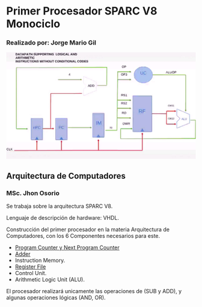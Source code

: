 # Primer Procesador SPARC V8 Monociclo
### Realizado por: Jorge Mario Gil

![Esquema del Procesador](/Procesador.png)

## Arquitectura de Computadores 
  ### MSc. Jhon Osorio 

Se trabaja sobre la arquitectura SPARC V8.

Lenguaje de descripción de hardware: VHDL.
  
Construcción del primer procesador en la materia Arquitectura de Computadores, con los 6 Componentes necesarios para este.

  * [Program Counter y Next Program Counter](/ProgramCounter.vhd)
  * [Adder](/Adder.vhd)
  * Instruction Memory.
  * [Register File](/RegisterFile.vhd)
  * Control Unit.
  * Arithmetic Logic Unit (ALU).

El procesador realizará unicamente las operaciones de (SUB y ADD), y algunas operaciones lógicas (AND, OR).  
